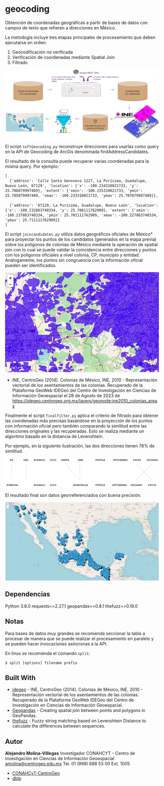 # geocoding

Obtención de coordenadas geográficas a partir de bases de datos con campos de texto que refieren a direcciones en México.

La metodogía incluye tres etapas principales de procesamiento que deben ejecutarse en orden:

1. Geocodificación no verificada
2. Verificación de coordenadas mediante Spatial Join
3. Filtrado


![metodo](docs/metodo.png)


El script `softGeocoding.py` reconstruye direcciones para usarlas como query en la  API de  Geocoding de ArcGis denominada findAddressCandidates.

El resultado de la consulta puede recuperar varias coordenadas para la misma query. Por ejemplo:


```
[
  {'address': 'Calle Santa Genoveva 1227, La Purísima, Guadalupe, Nuevo León, 67129', 'location': {'x': -100.234310021733, 'y': 25.706879997489}, 'extent': {'xmin': -100.235310021733, 'ymin': 25.705879997489, 'xmax': -100.233310021733, 'ymax': 25.707879997489}},

  {'address': '67129, La Purísima, Guadalupe, Nuevo León', 'location': {'x': -100.232863740334, 'y': 25.706111762909}, 'extent': {'xmin': -100.237863740334, 'ymin': 25.701111762909, 'xmax': -100.227863740334, 'ymax': 25.711111762909}}
]

```


El script `joincandidates.py` utiliza datos geográficos oficiales de México* para proyectar los puntos de los candidatos (generados en la etapa previa) sobre los polígonos de colonias de México mediante la operación de spatial join con lo cual se puede validar la coincidencia entre direcciones y puntos con los polígonos oficiales a nivel colonia, CP, municipio y entidad. Análogamente, los puntos sin congruencia con la información oficial pueden ser identificados.



![ine](docs/ine.png)

* INE, CentroGeo (2014). Colonias de México, INE, 2010 -  Representación vectorial de los asentamientos de las colonias. Recuperado de la Plataforma GeoWeb IDEGeo del Centro de Investigación en Ciencias de Información Geoespacial el 28 de Agosto de 2023 de https://idegeo.centrogeo.org.mx/layers/geonode:ine2010_colonias_areas


Finalmente el script `finalfilter.py` aplica el criterio de filtrado para obtener las coordenadas más precisas basándose en la proyección de los puntos con información oficial pero también comparando la similitud entre las direcciones originales y las recuperadas. Esto se realiza mediante un algoritmo basado en la distancia de Levenshtein.

Por ejemplo, en la siguiente ilustración, las dos direcciones tienen 78% de similitud.


![dist](docs/dist.png)


El resultado final son datos georreferenciados con buena precisión.

![map](docs/finalmapa.png)


## Dependencias

Python 3.8.0
requests==2.27.1
geopandas==0.8.1
thefuzz==0.19.0


## Notas

Para bases de datos muy grandes se recomienda seccionar la tabla a procesar de manera que se puede realizar el procesamiento en paralelo y se pueden hacer invocaciones asíncronas a la API.

En linux se recomienda el comando `split`:

```
$ split [options] filename prefix
```


## Built With

* [idegeo](https://idegeo.centrogeo.org.mx/layers/geonode:ine2010_colonias_areas) - INE, CentroGeo (2014). Colonias de México, INE, 2010 -  Representación vectorial de los asentamientos de las colonias. Recuperado de la Plataforma GeoWeb IDEGeo del Centro de Investigación en Ciencias de Información Geoespacial.
* [Geopandas](https://geopandas.org/en/stable/gallery/spatial_joins.html) - Creating spatial join between points and polygons in GeoPandas.
* [thefuzz](https://github.com/seatgeek/thefuzz) - Fuzzy string matching based on Levenshtein Distance to calculate the differences between sequences.


## Autor

**Alejandro Molina-Villegas**
Investigador CONAHCYT - Centro de Investigación en Ciencias de Información Geoespacial
amolina@centrogeo.edu.mx
Tel. 01 (999) 688 53 00 Ext. 1005
* [CONAHCyT-CentroGeo](https://www.centrogeo.org.mx/areas-profile/amolina#investigacion)
* [dblp](https://dblp.uni-trier.de/pers/hd/m/Molina=Villegas:Alejandro)


<!-- ## Institutions

  * [CentroGeo](https://www.centrogeo.org.mx/) - Centro de Investigación en Ciencias de Información Geoespacial.
  * [GeoInt](http://www.geoint.mx/) - Laboratorio Nacional de Geointeligencia.
  * [DataLab](http://datalab.geoint.mx/site/contacto.html#Core_Members) - DataLab
 -->